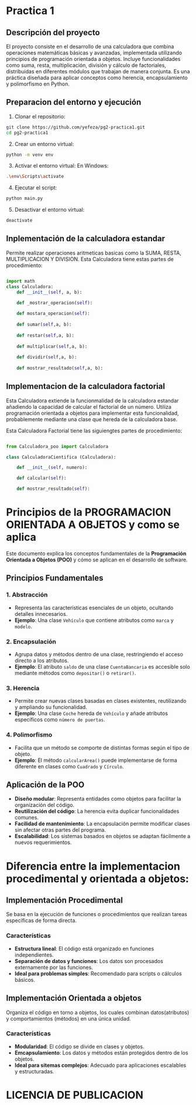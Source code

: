 # Practica 1
## Descripción del proyecto 

El proyecto consiste en el desarrollo de una calculadora que combina operaciones matemáticas básicas y avanzadas, implementada utilizando principios de programación orientada a objetos. Incluye funcionalidades como suma, resta, multiplicación, división y cálculo de factoriales, distribuidas en diferentes módulos que trabajan de manera conjunta. Es una práctica diseñada para aplicar conceptos como herencia, encapsulamiento y polimorfismo en Python.

## Preparacion del entorno y ejecución
 1. Clonar el repositorio:
```bash 
git clone https://github.com/yefeza/pg2-practica1.git
cd pg2-practica1
```
2. Crear un entorno virtual:
```bash
python -m venv env
```
3. Activar el entorno virtual:
    En Windows:
```bash
.\env\Scripts\activate
```
4. Ejecutar el script:
```bash
python main.py
```
5. Desactivar el entorno virtual:
```bash
deactivate
```
## Inplementación de la calculadora estandar 

Permite realizar operaciones aritmeticas basicas como la SUMA, RESTA, MULTIPLICACION Y DIVISION.
Esta Calculadora tiene estas partes de procedimiento: 

```Python

import math 
class Calculadora:
    def __init__(self, a, b):

    def _mostrar_operacion(self): 
    
    def mostara_operacion(self):
    
    def sumar(self,a, b):
    
    def restar(self,a, b):
    
    def multiplicar(self,a, b):
    
    def dividir(self,a, b):
    
    def mostrar_resultado(self,a, b):

```
## Implementacion de la calculadora factorial 

Esta Calculadora extiende la funcionmalidad de la calculadora estandar añadiendo la capacidad de calcular el factorial de un número. Utiliza programación orientada a objetos para implementar esta funcionalidad, probablemente mediante una clase que hereda de la calculadora base.

Esta Calculadora Factorial tiene las siguiengtes partes de procedimiento:

```Python

from Calculadora_poo import Calculadora

class CalculadoraCientifica (Calculadora):

    def __init__(self, numero):

    def calcular(self):

    def mostrar_resultado(self):

```

# Principios de la PROGRAMACION ORIENTADA A OBJETOS y como se aplica

Este documento explica los conceptos fundamentales de la **Programación Orientada a Objetos (POO)** y cómo se aplican en el desarrollo de software.

## Principios Fundamentales

### 1. Abstracción
- Representa las características esenciales de un objeto, ocultando detalles innecesarios.
- **Ejemplo**: Una clase `Vehículo` que contiene atributos como `marca` y `modelo`.

### 2. Encapsulación
- Agrupa datos y métodos dentro de una clase, restringiendo el acceso directo a los atributos.
- **Ejemplo**: El atributo `saldo` de una clase `CuentaBancaria` es accesible solo mediante métodos como `depositar()` o `retirar()`.

### 3. Herencia
- Permite crear nuevas clases basadas en clases existentes, reutilizando y ampliando su funcionalidad.
- **Ejemplo**: Una clase `Coche` hereda de `Vehículo` y añade atributos específicos como `número de puertas`.

### 4. Polimorfismo
- Facilita que un método se comporte de distintas formas según el tipo de objeto.
- **Ejemplo**: El método `calcularArea()` puede implementarse de forma diferente en clases como `Cuadrado` y `Círculo`.

## Aplicación de la POO
- **Diseño modular**: Representa entidades como objetos para facilitar la organización del código.
- **Reutilización del código**: La herencia evita duplicar funcionalidades comunes.
- **Facilidad de mantenimiento**: La encapsulación permite modificar clases sin afectar otras partes del programa.
- **Escalabilidad**: Los sistemas basados en objetos se adaptan fácilmente a nuevos requerimientos.


# Diferencia entre la implementacion procedimental y orientada a objetos:

## Implementación Procedimental
Se basa en la ejecución de funciones o procedimientos que realizan tareas específicas de forma directa.

### Características
- **Estructura lineal**: El código está organizado en funciones independientes.
- **Separación de datos y funciones**: Los datos son procesados externamente por las funciones.
- **Ideal para problemas simples**: Recomendado para scripts o cálculos básicos.

## Implementación Orientada a objetos
Organiza el código en torno a objetos, los cuales combinan datos(atributos) y comportamientos (métodos) en una única unidad.

### Características
- **Modularidad**: El código se divide en clases y objetos.
- **Emcapsulamiento**: Los datos y métodos están protegidos dentro de los objetos.
- **Ideal para sitemas complejos**: Adecuado para aplicaciones escalables y estructuradas.

# LICENCIA DE PUBLICACION 

